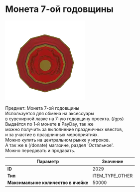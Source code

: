 # Монета 7-ой годовщины

![Item Image](../img/2029.webp?raw=true)

Предмет: Монета 7-ой годовщины<br>Используется для обмена на аксессуары<br>в сувенирной лавке на 7-ую годовщину проекта. (/gps)<br>Выдаётся по 1-й монете в PayDay, так же<br>можно получить за выполнение праздничных квестов, <br>и за участие в праздничных мероприятиях.<br>Можно купить на центральном рынке у игроков.<br>А так же в (/donate) магазине, раздел 'Остальное'.<br>Можно передавать и продавать.


| Параметр | Значение |
|----------|----------|
| **ID** | 2029 |
| **Тип** | ITEM_TYPE_OTHER |
| **Максимальное количество в ячейке** | 50000 |

